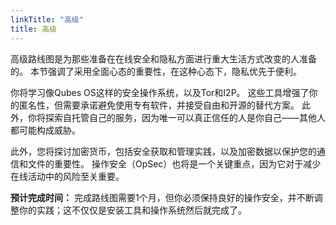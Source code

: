 ```yaml
---
linkTitle: "高级"
title: 高级
---
```

高级路线图是为那些准备在在线安全和隐私方面进行重大生活方式改变的人准备的。 本节强调了采用全面心态的重要性，在这种心态下，隐私优先于便利。

你将学习像Qubes OS这样的安全操作系统，以及Tor和I2P。 这些工具增强了你的匿名性，但需要承诺避免使用专有软件，并接受自由和开源的替代方案。 此外，你将探索自托管自己的服务，因为唯一可以真正信任的人是你自己——其他人都可能构成威胁。

此外，您将探讨加密货币，包括安全获取和管理实践，以及加密数据以保护您的通信和文件的重要性。 操作安全（OpSec）也将是一个关键重点，因为它对于减少在线活动中的风险至关重要。

**预计完成时间：** 完成路线图需要1个月，但你必须保持良好的操作安全，并不断调整你的实践；这不仅仅是安装工具和操作系统然后就完成了。